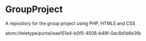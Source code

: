 # GroupProject
A repository for the group project using PHP, HTML5 and CSS


atom://teletype/portal/eae151e4-b0f5-4508-b48f-0ac8d1d6e3fb
